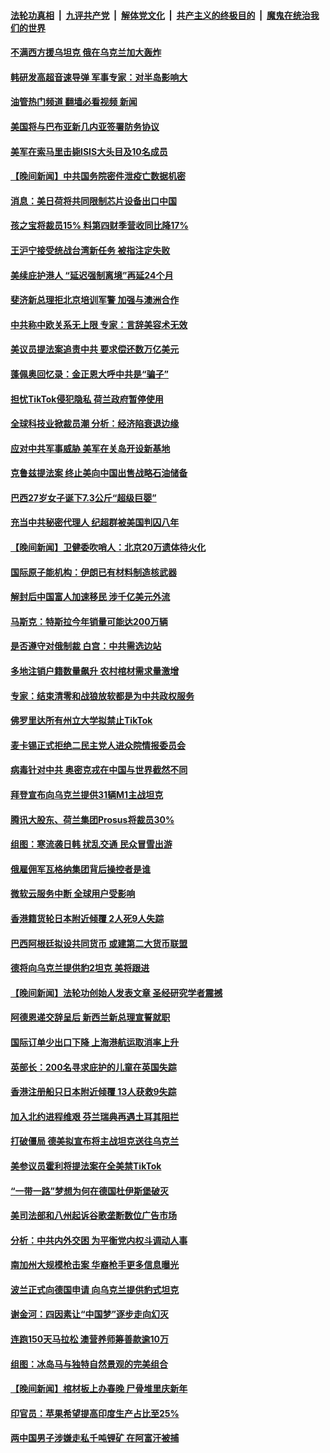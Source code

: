 ####  [法轮功真相](../../../../basic/blob/master/README.md?t=01280012) &nbsp;|&nbsp; [九评共产党](../../../../9ping.md/blob/master/README.md?t=01280012) &nbsp;|&nbsp; [解体党文化](../../../../jtdwh.md/blob/master/README.md?t=01280012)  &nbsp;|&nbsp; [共产主义的终极目的](../../../../gczydzjmd.md/blob/master/README.md?t=01280012) &nbsp;|&nbsp; [魔鬼在统治我们的世界](../../../../mgztzwmdsj.md/blob/master/README.md?t=01280012) 

#### [不满西方援乌坦克 俄在乌克兰加大轰炸](../pages/nsc418/n13916734.md?t=01280012) 

#### [韩研发高超音速导弹 军事专家：对半岛影响大](../pages/nsc418/n13916646.md?t=01280012) 

#### [油管热门频道 翻墙必看视频 新闻](http://129.146.143.75:81/youtube.html?01280012)

#### [美国将与巴布亚新几内亚签署防务协议](../pages/nsc418/n13916634.md?t=01280012) 

#### [美军在索马里击毙ISIS大头目及10名成员](../pages/nsc418/n13916630.md?t=01280012) 


#### [【晚间新闻】中共国务院密件泄疫亡数据机密](../pages/nsc418/n13916632.md?t=01280012) 

#### [消息：美日荷将共同限制芯片设备出口中国](../pages/nsc418/n13916444.md?t=01280012) 

#### [孩之宝将裁员15% 料第四财季营收同比降17%](../pages/nsc418/n13916391.md?t=01280012) 

#### [王沪宁接受统战台湾新任务 被指注定失败](../pages/nsc418/n13916244.md?t=01280012) 

#### [美续庇护港人 “延迟强制离境”再延24个月](../pages/nsc418/n13916361.md?t=01280012) 

#### [斐济新总理拒北京培训军警 加强与澳洲合作](../pages/nsc418/n13916324.md?t=01280012) 

#### [中共称中欧关系无上限 专家：言辞美容术无效](../pages/nsc418/n13916236.md?t=01280012) 

#### [美议员提法案追责中共 要求偿还数万亿美元](../pages/nsc418/n13916272.md?t=01280012) 

#### [蓬佩奥回忆录：金正恩大呼中共是“骗子”](../pages/nsc418/n13916225.md?t=01280012) 

#### [担忧TikTok侵犯隐私 荷兰政府暂停使用](../pages/nsc418/n13916212.md?t=01280012) 

#### [全球科技业掀裁员潮 分析：经济陷衰退边缘](../pages/nsc418/n13916128.md?t=01280012) 

#### [应对中共军事威胁 美军在关岛开设新基地](../pages/nsc418/n13916208.md?t=01280012) 

#### [克鲁兹提法案 终止美向中国出售战略石油储备](../pages/nsc418/n13916187.md?t=01280012) 

#### [巴西27岁女子诞下7.3公斤“超级巨婴”](../pages/nsc418/n13915821.md?t=01280012) 

#### [充当中共秘密代理人 纪超群被美国判囚八年](../pages/nsc418/n13915901.md?t=01280012) 


#### [【晚间新闻】卫健委吹哨人：北京20万遗体待火化](../pages/nsc418/n13915794.md?t=01280012) 

#### [国际原子能机构：伊朗已有材料制造核武器](../pages/nsc418/n13915750.md?t=01280012) 

#### [解封后中国富人加速移民 涉千亿美元外流](../pages/nsc418/n13915670.md?t=01280012) 

#### [马斯克：特斯拉今年销量可能达200万辆](../pages/nsc418/n13915687.md?t=01280012) 

#### [是否遵守对俄制裁 白宫：中共需选边站](../pages/nsc418/n13915584.md?t=01280012) 

#### [多地注销户籍数量飙升 农村棺材需求量激增](../pages/nsc418/n13915510.md?t=01280012) 

#### [专家：结束清零和战狼放软都是为中共政权服务](../pages/nsc418/n13915521.md?t=01280012) 

#### [佛罗里达所有州立大学拟禁止TikTok](../pages/nsc418/n13915520.md?t=01280012) 

#### [麦卡锡正式拒绝二民主党人进众院情报委员会](../pages/nsc418/n13915471.md?t=01280012) 

#### [病毒针对中共 奥密克戎在中国与世界截然不同](../pages/nsc418/n13915272.md?t=01280012) 

#### [拜登宣布向乌克兰提供31辆M1主战坦克](../pages/nsc418/n13915515.md?t=01280012) 

#### [腾讯大股东、荷兰集团Prosus将裁员30%](../pages/nsc418/n13915500.md?t=01280012) 

#### [组图：寒流袭日韩 扰乱交通 民众冒雪出游](../pages/nsc418/n13915451.md?t=01280012) 

#### [俄雇佣军瓦格纳集团背后操控者是谁](../pages/nsc418/n13915324.md?t=01280012) 

#### [微软云服务中断 全球用户受影响](../pages/nsc418/n13915419.md?t=01280012) 

#### [香港籍货轮日本附近倾覆 2人死9人失踪](../pages/nsc418/n13915431.md?t=01280012) 

#### [巴西阿根廷拟设共同货币 或建第二大货币联盟](../pages/nsc418/n13915394.md?t=01280012) 

#### [德将向乌克兰提供豹2坦克 美将跟进](../pages/nsc418/n13915335.md?t=01280012) 

#### [【晚间新闻】法轮功创始人发表文章 圣经研究学者震撼](../pages/nsc418/n13915255.md?t=01280012) 


#### [阿德恩递交辞呈后 新西兰新总理宣誓就职](../pages/nsc418/n13915095.md?t=01280012) 

#### [国际订单少出口下降 上海港航运取消率上升](../pages/nsc418/n13915042.md?t=01280012) 

#### [英部长：200名寻求庇护的儿童在英国失踪](../pages/nsc418/n13914959.md?t=01280012) 

#### [香港注册船只日本附近倾覆 13人获救9失踪](../pages/nsc418/n13914941.md?t=01280012) 

#### [加入北约进程维艰 芬兰瑞典再遇土耳其阻拦](../pages/nsc418/n13914898.md?t=01280012) 

#### [打破僵局 德美拟宣布将主战坦克送往乌克兰](../pages/nsc418/n13914812.md?t=01280012) 

#### [美参议员霍利将提法案在全美禁TikTok](../pages/nsc418/n13914829.md?t=01280012) 

#### [“一带一路”梦想为何在德国杜伊斯堡破灭](../pages/nsc418/n13914803.md?t=01280012) 

#### [美司法部和八州起诉谷歌垄断数位广告市场](../pages/nsc418/n13914789.md?t=01280012) 

#### [分析：中共内外交困 为平衡党内权斗调动人事](../pages/nsc418/n13914733.md?t=01280012) 

#### [南加州大规模枪击案 华裔枪手更多信息曝光](../pages/nsc418/n13914756.md?t=01280012) 

#### [波兰正式向德国申请 向乌克兰提供豹式坦克](../pages/nsc418/n13914743.md?t=01280012) 

#### [谢金河：四因素让“中国梦”逐步走向幻灭](../pages/nsc418/n13914731.md?t=01280012) 

#### [连跑150天马拉松 澳营养师筹善款逾10万](../pages/nsc418/n13914472.md?t=01280012) 

#### [组图：冰岛马与独特自然景观的完美组合](../pages/nsc418/n13914581.md?t=01280012) 

#### [【晚间新闻】棺材板上办春晚 尸骨堆里庆新年](../pages/nsc418/n13914646.md?t=01280012) 


#### [印官员：苹果希望提高印度生产占比至25%](../pages/nsc418/n13914597.md?t=01280012) 

#### [两中国男子涉嫌走私千吨锂矿 在阿富汗被捕](../pages/nsc418/n13914594.md?t=01280012) 

<img src='http://gfw-breaker.win/goodnews/indexes/nsc418.md' width='0px' height='0px'/>
